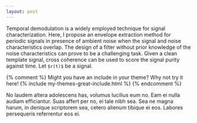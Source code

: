 ```yaml
---
layout: post
---
```


Temporal demodulation is a widely employed technique for signal characterization. Here, I propose an envelope extraction method for periodic signals in presence of ambient noise when the signal and noise characteristics overlap. The design of a filter without prior knowledge of the noise characteristics can prove to be a challenging task. Given a clean template signal, cross coherence can be used to score the signal purity against time.
Let `$r(t)$` be a signal.


{% comment %}
Might you have an include in your theme? Why not try it here!
{% include my-themes-great-include.html %}
{% endcomment %}

No laudem altera adolescens has, volumus lucilius eum no. Eam ei nulla audiam efficiantur. Suas affert per no, ei tale nibh sea. Sea ne magna harum, in denique scriptorem sea, cetero alienum tibique ei eos. Labores persequeris referrentur eos ei.
